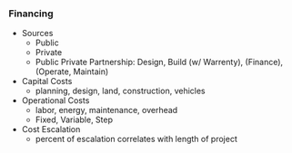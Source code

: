 ### Financing
* Sources
  * Public
  * Private
  * Public Private Partnership: Design, Build (w/ Warrenty), (Finance), (Operate, Maintain)
* Capital Costs
  * planning, design, land, construction, vehicles
* Operational Costs
  * labor, energy, maintenance, overhead
  * Fixed, Variable, Step
* Cost Escalation
  * percent of escalation correlates with length of project
